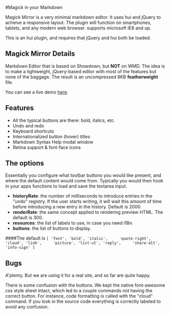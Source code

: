 #Magick in your Markdown

Magick Mirror is a very minimal markdown editor. It uses hui and jQuery to acheive a responsive layout. The plugin will function on smartphones, tablets, and any modern web browser. supports microsoft IE8 and up.

This is an hui plugin, and requires that jQuery and hui both be loaded.

## Magick Mirror Details
Markdown Editor that is based on Showdown, but **NOT** on WMD. The idea is to make a lightweight, jQuery-based editor with most of the features but none of the baggage. The result is an uncompressed 8KB **featherweight** file. 

You can see a live demo [here](http://hui.huement.com/labs/MagickMirror).

## Features

* All the typical buttons are there: bold, italics, etc.
* Undo and redo
* Keyboard shortcuts
* Internationalized button (hover) titles
* Markdown Syntax Help modal window
* Retina support &amp; font-face icons

## The options

Essentially you configure what toolbar buttons you would like present, and where the default content would come from. Typically you would then hook in your apps functions to load and save the textarea input. 

* **historyRate**: the number of milliseconds to introduce entries in the "undo" registry. If the user starts writing, it will wait this amount of time before introducing a new entry in the history. Default is 2000.
* **renderRate**: the same concept applied to rendering preview HTML. The default is 300.
* **resources**: the list of labels to use, in case you need i18n.
* **buttons**: the list of buttons to display. 

####The default is 
`[ 'font', 'bold', 'italic',    
   'quote-right', 'cloud', 'link',    
   'picture', 'list-ul', 'reply',    
   'share-alt', 'info-sign' ]`   
    
    
## Bugs

A'plenty. But we are using it for a real site, and so far are quite happy.

There is some confusion with the buttons. We kept the native font-awesome css style sheet intact, which led to a couple commands not having the correct button. For instance, code formatting is called with the "cloud" command. If you look in the source code everything is correctly labeled to avoid any confusion.